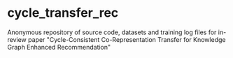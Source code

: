 # cycle_transfer_rec
Anonymous repository of source code, datasets and training log files for in-review paper "Cycle-Consistent Co-Representation Transfer for Knowledge Graph Enhanced Recommendation"
